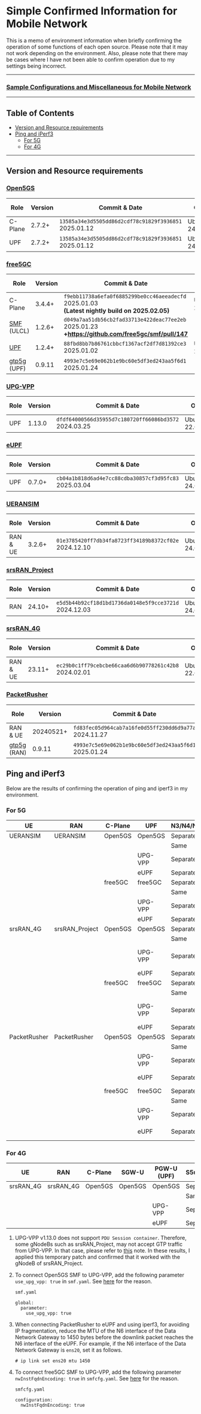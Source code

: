 # Simple Confirmed Information for Mobile Network

This is a memo of environment information when briefly confirming the operation of some functions of each open source. Please note that it may not work depending on the environment.
Also, please note that there may be cases where I have not been able to confirm operation due to my settings being incorrect.

---

### [Sample Configurations and Miscellaneous for Mobile Network](https://github.com/s5uishida/sample_config_misc_for_mobile_network)

---

<a id="toc"></a>

## Table of Contents

- [Version and Resource requirements](#version_resource)
- [Ping and iPerf3](#ping_iperf3)
  - [For 5G](#5g)
  - [For 4G](#4g)

---
<a id="version_resource"></a>

## Version and Resource requirements

### [Open5GS](https://github.com/open5gs/open5gs)

| Role | Version | Commit & Date | OS | CPU<br>(Min) | Mem<br>(Min) | HDD<br>(Min) |
| --- | --- | --- | --- | --- | --- | --- |
| C-Plane | 2.7.2+ | `13585a34e3d5505dd86d2cdf78c91829f3936851`<br>2025.01.12 | Ubuntu<br>24.04 | 1 | 2GB | 20GB |
| UPF | 2.7.2+ | `13585a34e3d5505dd86d2cdf78c91829f3936851`<br>2025.01.12 | Ubuntu<br>24.04 | 1 | 1GB | 20GB |

### [free5GC](https://github.com/free5gc/free5gc)

| Role | Version | Commit & Date | OS | CPU<br>(Min) | Mem<br>(Min) | HDD<br>(Min) |
| --- | --- | --- | --- | --- | --- | --- |
| C-Plane | 3.4.4+ | `f9ebb11738a6efa0f6885299be0cc46aeeadecfd`<br>2025.01.03<br>**(Latest nightly build on 2025.02.05)** | Ubuntu<br>24.04 | 1 | 2GB | 20GB |
| [SMF](https://github.com/free5gc/smf)<br>(ULCL) | 1.2.6+ | `d049a7aa51db56cb2fad33713e422deac77ee2eb`<br>2025.01.23<br>**+https://github.com/free5gc/smf/pull/147** | -- | -- | -- | -- |
| [UPF](https://github.com/free5gc/go-upf) | 1.2.4+ | `88fbd8bb7b86761cbbcf1367acf2df7d81392ce3`<br>2025.01.02 | Ubuntu<br>24.04 | 1 | 1GB | 10GB |
| [gtp5g](https://github.com/free5gc/gtp5g)<br>(UPF) | 0.9.11 | `4993e7c5e69e062b1e9bc60e5df3ed243aa5f6d1`<br>2025.01.24 | -- | -- | -- | -- |

### [UPG-VPP](https://github.com/travelping/upg-vpp)

| Role | Version | Commit & Date | OS | CPU<br>(Min) | Mem<br>(Min) | HDD<br>(Min) |
| --- | --- | --- | --- | --- | --- | --- |
| UPF | 1.13.0 | `dfdf64000566d35955d7c180720ff66086bd3572`<br>2024.03.25 | Ubuntu<br>22.04 | 2 | 8GB | 20GB |

### [eUPF](https://github.com/edgecomllc/eupf)

| Role | Version | Commit & Date | OS | CPU<br>(Min) | Mem<br>(Min) | HDD<br>(Min) |
| --- | --- | --- | --- | --- | --- | --- |
| UPF | 0.7.0+ | `cb04a1b818d6ad4e7cc88cdba30857cf3d95fc83`<br>2025.03.04 | Ubuntu<br>24.04 | 1 | 2GB | 20GB |

### [UERANSIM](https://github.com/aligungr/UERANSIM)

| Role | Version | Commit & Date | OS | CPU<br>(Min) | Mem<br>(Min) | HDD<br>(Min) |
| --- | --- | --- | --- | --- | --- | --- |
| RAN & UE | 3.2.6+ | `01e3785420ff7db34fa8723ff34189b8372cf02e`<br>2024.12.10 | Ubuntu<br>24.04 | 1 | 1GB | 10GB |

### [srsRAN_Project](https://github.com/srsran/srsRAN_Project)

| Role | Version | Commit & Date | OS | CPU<br>(Min) | Mem<br>(Min) | HDD<br>(Min) |
| --- | --- | --- | --- | --- | --- | --- |
| RAN | 24.10+ | `e5d5b44b92cf18d1bd1736da0148e5f9cce3721d`<br>2024.12.03 | Ubuntu<br>24.04 | 4 | 4GB | 10GB |

### [srsRAN_4G](https://github.com/srsran/srsRAN_4G)

| Role | Version | Commit & Date | OS | CPU<br>(Min) | Mem<br>(Min) | HDD<br>(Min) |
| --- | --- | --- | --- | --- | --- | --- |
| RAN & UE | 23.11+ | `ec29b0c1ff79cebcbe66caa6d6b90778261c42b8`<br>2024.02.01 | Ubuntu<br>22.04 | 1 | 2GB | 10GB |

### [PacketRusher](https://github.com/HewlettPackard/PacketRusher)

| Role | Version | Commit & Date | OS | CPU<br>(Min) | Mem<br>(Min) | HDD<br>(Min) |
| --- | --- | --- | --- | --- | --- | --- |
| RAN & UE | 20240521+ | `fd83fec05d964cab7a16fe0d55ff230dd6d9a77a`<br>2024.11.27 | Ubuntu<br>24.04 | 1 | 1GB | 10GB |
| [gtp5g](https://github.com/free5gc/gtp5g)<br>(RAN) | 0.9.11 | `4993e7c5e69e062b1e9bc60e5df3ed243aa5f6d1`<br>2025.01.24 | -- | -- | -- | -- |

<a id="ping_iperf3"></a>

## Ping and iPerf3

Below are the results of confirming the operation of ping and iperf3 in my environment.

<a id="5g"></a>

### For 5G

| UE | RAN | C-Plane | UPF | N3/N4/N6 | Ping | iPerf3 |
| --- | --- | --- | --- | --- | --- | --- |
| UERANSIM | UERANSIM | Open5GS | Open5GS | Separate | OK | OK |
| | | | | Same | OK | OK |
| | | | UPG-VPP | Separate | OK **[2]** | OK **[2]** |
| | | | eUPF | Separate | OK | OK |
| | | free5GC | free5GC | Separate | OK | OK |
| | | | | Same | OK | OK |
| | | | UPG-VPP | Separate | OK **[4]** | OK **[4]** |
| | | | eUPF | Separate | OK | OK |
| srsRAN_4G | srsRAN_Project | Open5GS | Open5GS | Separate | OK | OK |
| | | | | Same | OK | OK |
| | | | UPG-VPP | Separate | OK **[1][2]** | OK **[1][2]** |
| | | | eUPF | Separate | OK | OK |
| | | free5GC | free5GC | Separate | OK | OK |
| | | | | Same | OK | OK |
| | | | UPG-VPP | Separate | OK **[1][4]** | OK **[1][4]** |
| | | | eUPF | Separate | OK | OK |
| PacketRusher | PacketRusher | Open5GS | Open5GS | Separate | OK | OK |
| | | | | Same | OK | OK |
| | | | UPG-VPP | Separate | OK **[2]** | OK **[2]** |
| | | | eUPF | Separate | OK | OK **[3]** |
| | | free5GC | free5GC | Separate | OK | OK |
| | | | | Same | OK | OK |
| | | | UPG-VPP | Separate | OK **[4]** | OK **[4]** |
| | | | eUPF | Separate | OK | OK **[3]** |

<a id="4g"></a>

### For 4G

| UE | RAN | C-Plane | SGW-U | PGW-U (UPF) | S5u/Sxb/SGi | Ping | iPerf3 |
| --- | --- | --- | --- | --- | --- | --- | --- |
| srsRAN_4G | srsRAN_4G | Open5GS | Open5GS | Open5GS | Separate | OK | OK |
| | | | | | Same | OK | OK |
| | | | | UPG-VPP | Separate | OK **[2]** | OK **[2]** |
| | | | | eUPF | Separate | OK | OK |

<a id="footnotes"></a>

1. UPG-VPP v1.13.0 does not support `PDU Session container`. Therefore, some gNodeBs such as srsRAN_Project, may not accept GTP traffic from UPG-VPP. In that case, please refer to [this](https://github.com/s5uishida/install_vpp_upf_dpdk/tree/main#build-upg-vpp-v1130) note. In these results, I applied this temporary patch and confirmed that it worked with the gNodeB of srsRAN_Project.
2. To connect Open5GS SMF to UPG-VPP, add the following parameter `use_upg_vpp: true` in `smf.yaml`. See [here](https://github.com/open5gs/open5gs/discussions/3591#discussioncomment-11369302) for the reason.
   
   `smf.yaml`
   ```
   global:
     parameter:
       use_upg_vpp: true
   ```
3. When connecting PacketRusher to eUPF and using iperf3, for avoiding IP fragmentation, reduce the MTU of the N6 interface of the Data Network Gateway to 1450 bytes before the downlink packet reaches the N6 interface of the eUPF. For example, if the N6 interface of the Data Network Gateway is `ens20`, set it as follows.

   ```
   # ip link set ens20 mtu 1450
   ```
4. To connect free5GC SMF to UPG-VPP, add the following parameter `nwInstFqdnEncoding: true` in `smfcfg.yaml`. See [here](https://github.com/s5uishida/enable_network_instance_encoding_free5gc_v3_3_0) for the reason.
   
   `smfcfg.yaml`
   ```
   configuration:
     nwInstFqdnEncoding: true
   ```
